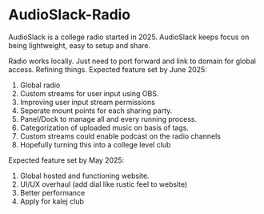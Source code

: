 # AudioSlack-Radio
AudioSlack is a college radio started in 2025. AudioSlack keeps focus on being lightweight, easy to setup and share.

Radio works locally. Just need to port forward and link to domain for global access. 
Refining things.
Expected feature set by June 2025:
1. Global radio
2. Custom streams for user input using OBS.
3. Improving user input stream permissions
4. Seperate mount points for each sharing party.
5. Panel/Dock to manage all and every running process.
6. Categorization of uploaded music on basis of tags.
8. Custom streams could enable podcast on the radio channels
9. Hopefully turning this into a college level club

Expected feature set by May 2025:
1. Global hosted and functioning website.
2. UI/UX overhaul (add dial like rustic feel to website)
3. Better performance
4. Apply for kalej club
